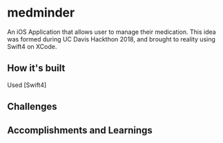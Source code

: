 # medminder
An iOS Application that allows user to manage their medication. This idea was formed during UC Davis Hackthon 2018, and brought to reality using Swift4 on XCode.

## How it's built
Used [Swift4]


## Challenges


## Accomplishments and Learnings

